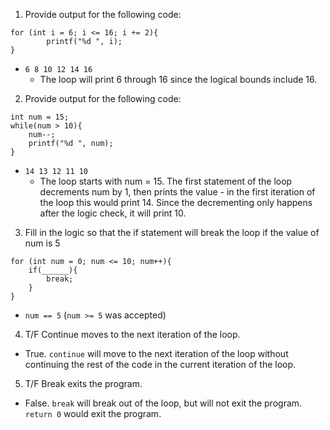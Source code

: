 1. Provide output for the following code:
```
for (int i = 6; i <= 16; i += 2){
        printf("%d ", i);
}
```
* `6 8 10 12 14 16`
    * The loop will print 6 through 16 since the logical bounds include 16.

2. Provide output for the following code:
```
int num = 15;
while(num > 10){
    num--;
    printf("%d ", num);
}
```
* `14 13 12 11 10`
    * The loop starts with num = 15.  The first statement of the loop decrements num by 1, then prints the value - in the first iteration of the loop this would print 14.  Since the decrementing only happens after the logic check, it will print 10.

3. Fill in the logic so that the if statement will break the loop if the value of num is 5
```
for (int num = 0; num <= 10; num++){
    if(______){
        break;
    }
}
```
* `num == 5` (`num >= 5` was accepted)

4. T/F Continue moves to the next iteration of the loop.
* True.  `continue` will move to the next iteration of the loop without continuing the rest of the code in the current iteration of the loop.

5. T/F Break exits the program.
* False.  `break` will break out of the loop, but will not exit the program.  `return 0` would exit the program.
